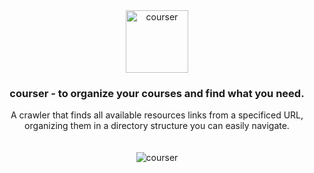 <div align="center">
  <img src="https://github.com/nexusboyko/courser/assets/71574111/39e85446-bda3-44dd-a109-b8f327d42d6c" height="100px" width="100px" alt="courser" />
  <h3>courser - to organize your courses and find what you need.</h3>
  <p>A crawler that finds all available resources links from a specificed URL, organizing them in a directory structure you can easily navigate.</p> 
  <img src="https://github.com/user-attachments/assets/8edcfa97-e8c6-4721-a385-5107c706ef22" alt="courser" style="margin: 20;" />
</div>

